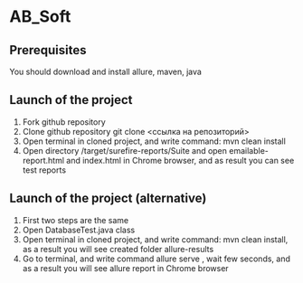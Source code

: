 # AB_Soft
## Prerequisites
You should download and install allure, maven, java

## Launch of the project
1. Fork github repository 
2. Clone github repository git clone <ссылка на репозиторий>
3. Open terminal in cloned project, and write command: mvn clean install
4. Open directory /target/surefire-reports/Suite and open emailable-report.html and index.html in Chrome browser, and as result you can see test reports

## Launch of the project (alternative)
1. First two steps are the same
2. Open DatabaseTest.java class
3. Open terminal in cloned project, and write command: mvn clean install, as a result you will see created folder allure-results
4. Go to terminal, and write command allure serve <path to allure-results>, wait few seconds, and as a result you will see allure report in Chrome browser

